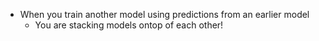 - When you train another model using predictions from an earlier model
	- You are stacking models ontop of each other!
